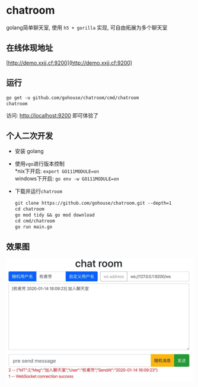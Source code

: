 # chatroom
golang简单聊天室, 使用 `h5 + gorilla` 实现, 可自由拓展为多个聊天室

## 在线体现地址
[http://demo.xxjj.cf:9200](http://demo.xxjj.cf:9200)

## 运行
```shell script
go get -u github.com/gohouse/chatroom/cmd/chatroom
chatroom
```
访问: [http://localhost:9200](http://localhost:9200) 即可体验了  

## 个人二次开发
- 安装 golang  
- 使用`vgo`进行版本控制  
*nix下开启: `export GO111MODULE=on`  
windows下开启: `go env -w GO111MODULE=on`  

- 下载并运行`chatroom`
    ```shell script
    git clone https://github.com/gohouse/chatroom.git --depth=1
    cd chatroom
    go mod tidy && go mod download
    cd cmd/chatroom
    go run main.go
    ```

## 效果图
![](static/chatroom.jpg)
